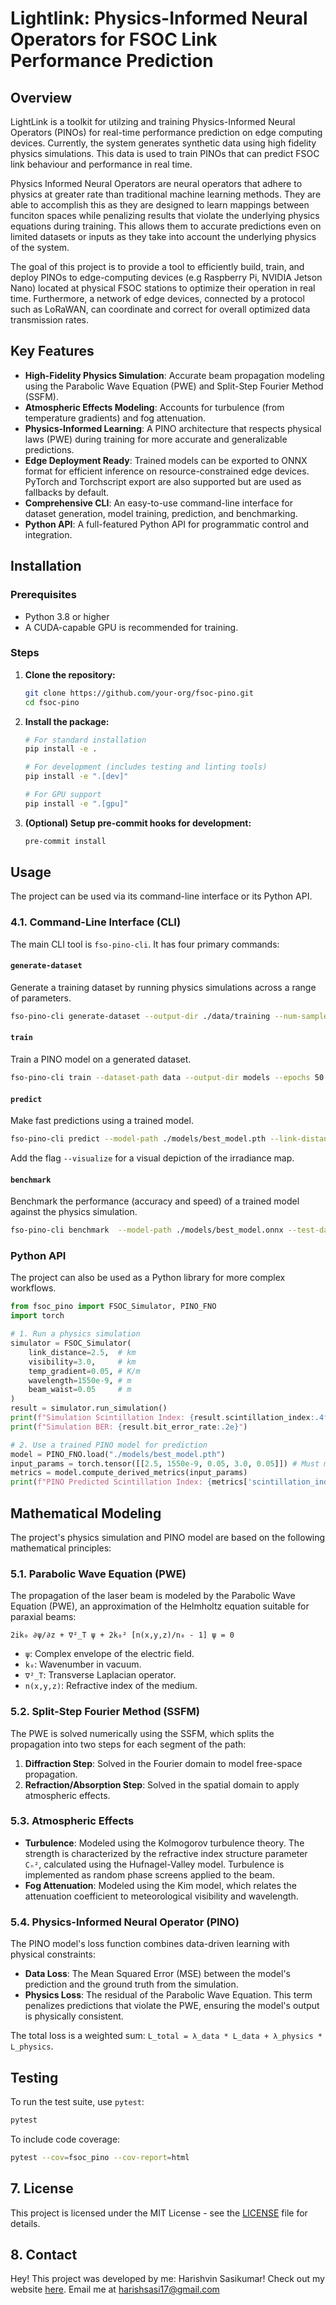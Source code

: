 # Lightlink: Physics-Informed Neural Operators for FSOC Link Performance Prediction

## Overview

LightLink is a toolkit for utilzing and training Physics-Informed Neural Operators (PINOs) for real-time performance prediction on edge computing devices. Currently, the system generates synthetic data using high fidelity physics simulations. This data is used to train PINOs that can predict FSOC link behaviour and performance in real time.

Physics Informed Neural Operators are neural operators that adhere to physics at greater rate than traditional machine learning methods. They are able to accomplish this as they are designed to learn mappings between funciton spaces while penalizing results that violate the underlying physics equations during training. This allows them to accurate predictions even on limited datasets or inputs as they take into account the underlying physics of the system.

The goal of this project is to provide a tool to efficiently build, train, and deploy PINOs to edge-computing devices (e.g Raspberry Pi, NVIDIA Jetson Nano) located at physical FSOC stations to optimize their operation in real time. Furthermore, a network of edge devices, connected by a protocol such as LoRaWAN, can coordinate and correct for overall optimized data transmission rates. 

## Key Features

- **High-Fidelity Physics Simulation**: Accurate beam propagation modeling using the Parabolic Wave Equation (PWE) and Split-Step Fourier Method (SSFM).
- **Atmospheric Effects Modeling**: Accounts for turbulence (from temperature gradients) and fog attenuation.
- **Physics-Informed Learning**: A PINO architecture that respects physical laws (PWE) during training for more accurate and generalizable predictions.
- **Edge Deployment Ready**: Trained models can be exported to ONNX format for efficient inference on resource-constrained edge devices. PyTorch and Torchscript export are also supported but are used as fallbacks by default.
- **Comprehensive CLI**: An easy-to-use command-line interface for dataset generation, model training, prediction, and benchmarking.
- **Python API**: A full-featured Python API for programmatic control and integration.

## Installation

### Prerequisites
- Python 3.8 or higher
- A CUDA-capable GPU is recommended for training.

### Steps
1.  **Clone the repository:**
    ```bash
    git clone https://github.com/your-org/fsoc-pino.git
    cd fsoc-pino
    ```
2.  **Install the package:**
    ```bash
    # For standard installation
    pip install -e .

    # For development (includes testing and linting tools)
    pip install -e ".[dev]"

    # For GPU support
    pip install -e ".[gpu]"
    ```
3.  **(Optional) Setup pre-commit hooks for development:**
    ```bash
    pre-commit install
    ```

## Usage

The project can be used via its command-line interface or its Python API.

### 4.1. Command-Line Interface (CLI)

The main CLI tool is `fso-pino-cli`. It has four primary commands:

#### `generate-dataset`
Generate a training dataset by running physics simulations across a range of parameters.
```bash
fso-pino-cli generate-dataset --output-dir ./data/training --num-samples 100 --grid-size 64 --link-distance-range 1.0 5.0 --visibility-range 0.5 10.0 --temp-gradient-range 0.01 0.2 --beam-waist-range 0.02 0.10 --wavelength-range 850e-9 1550e-9 --parallel-jobs 4

```

#### `train`
Train a PINO model on a generated dataset.
```bash
fso-pino-cli train --dataset-path data --output-dir models --epochs 50 --learning-rate 1e-3 --physics-loss-weight 0.1
```

#### `predict`
Make fast predictions using a trained model.
```bash
fso-pino-cli predict --model-path ./models/best_model.pth --link-distance 2.5 --visibility 3.0 --temp-gradient 0.05 --beam-waist 0.05 --wavelength 1550e-9 --pressure-hpa 1013.25 --temperature-celsius 15.0 --humidity 0.5 --altitude-tx-m 10.0 --altitude-rx-m 10.0 --compute-metrics
```
Add the flag `--visualize` for a visual depiction of the irradiance map.

#### `benchmark`
Benchmark the performance (accuracy and speed) of a trained model against the physics simulation.
```bash
fso-pino-cli benchmark  --model-path ./models/best_model.onnx --test-dataset ./data/test --output-dir ./benchmarks
```

### Python API

The project can also be used as a Python library for more complex workflows.

```python
from fsoc_pino import FSOC_Simulator, PINO_FNO
import torch

# 1. Run a physics simulation
simulator = FSOC_Simulator(
    link_distance=2.5,  # km
    visibility=3.0,     # km
    temp_gradient=0.05, # K/m
    wavelength=1550e-9, # m
    beam_waist=0.05     # m
)
result = simulator.run_simulation()
print(f"Simulation Scintillation Index: {result.scintillation_index:.4f}")
print(f"Simulation BER: {result.bit_error_rate:.2e}")

# 2. Use a trained PINO model for prediction
model = PINO_FNO.load("./models/best_model.pth")
input_params = torch.tensor([[2.5, 1550e-9, 0.05, 3.0, 0.05]]) # Must match training order
metrics = model.compute_derived_metrics(input_params)
print(f"PINO Predicted Scintillation Index: {metrics['scintillation_index'].item():.4f}")
```

## Mathematical Modeling

The project's physics simulation and PINO model are based on the following mathematical principles:

### 5.1. Parabolic Wave Equation (PWE)
The propagation of the laser beam is modeled by the Parabolic Wave Equation (PWE), an approximation of the Helmholtz equation suitable for paraxial beams:
```
2ik₀ ∂ψ/∂z + ∇²_T ψ + 2k₀² [n(x,y,z)/n₀ - 1] ψ = 0
```
- `ψ`: Complex envelope of the electric field.
- `k₀`: Wavenumber in vacuum.
- `∇²_T`: Transverse Laplacian operator.
- `n(x,y,z)`: Refractive index of the medium.

### 5.2. Split-Step Fourier Method (SSFM)
The PWE is solved numerically using the SSFM, which splits the propagation into two steps for each segment of the path:
1.  **Diffraction Step**: Solved in the Fourier domain to model free-space propagation.
2.  **Refraction/Absorption Step**: Solved in the spatial domain to apply atmospheric effects.

### 5.3. Atmospheric Effects
- **Turbulence**: Modeled using the Kolmogorov turbulence theory. The strength is characterized by the refractive index structure parameter `Cₙ²`, calculated using the Hufnagel-Valley model. Turbulence is implemented as random phase screens applied to the beam.
- **Fog Attenuation**: Modeled using the Kim model, which relates the attenuation coefficient to meteorological visibility and wavelength.

### 5.4. Physics-Informed Neural Operator (PINO)
The PINO model's loss function combines data-driven learning with physical constraints:
- **Data Loss**: The Mean Squared Error (MSE) between the model's prediction and the ground truth from the simulation.
- **Physics Loss**: The residual of the Parabolic Wave Equation. This term penalizes predictions that violate the PWE, ensuring the model's output is physically consistent.

The total loss is a weighted sum: `L_total = λ_data * L_data + λ_physics * L_physics`.

## Testing

To run the test suite, use `pytest`:
```bash
pytest
```
To include code coverage:
```bash
pytest --cov=fsoc_pino --cov-report=html
```

## 7. License
This project is licensed under the MIT License - see the [LICENSE](LICENSE) file for details.

## 8. Contact
Hey! This project was developed by me: Harishvin Sasikumar! Check out my website [here](https://harishvin.framer.website).
Email me at [harishsasi17@gmail.com](mailto:harishsasi17@gmail.com)
